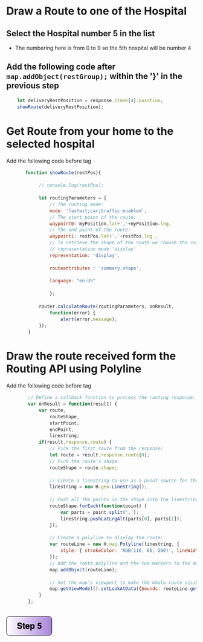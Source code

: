 
# Draw a Route to one of the Hospital

## Select the Hospital number 5 in the list
- The numbering here is from 0 to 9 so the 5th hospital will be number 4

## Add the following code after ```map.addObject(restGroup);``` within the '}' in the previous step

```javascript
    let deliveryRestPosition = response.items[4].position;
    showRoute(deliveryRestPosition);

```
# Get Route from your home to the selected hospital

Add the following code before </script> tag

```javascript
       function showRoute(restPos){

            // console.log(restPos);

            let routingParameters = {
                // The routing mode:
                mode: 'fastest;car;traffic:enabled',
                // The start point of the route:
                waypoint0: myPosition.lat+','+myPosition.lng,
                // The end point of the route:
                waypoint1: restPos.lat+','+restPos.lng ,
                // To retrieve the shape of the route we choose the route
                // representation mode 'display'
                representation: 'display',

                routeattributes : 'summary,shape',

                language: "en-US"

                };

            router.calculateRoute(routingParameters, onResult,
                function(error) {
                    alert(error.message);
            });    
        }

```
# Draw the route received form the Routing API using Polyline
Add the following code before </script> tag

```javascript
        // Define a callback function to process the routing response:
        var onResult = function(result) {
            var route,
                routeShape,
                startPoint,
                endPoint,
                linestring;
            if(result.response.route) {
                // Pick the first route from the response:
                let route = result.response.route[0];
                // Pick the route's shape:
                routeShape = route.shape;

                // Create a linestring to use as a point source for the route line
                linestring = new H.geo.LineString();

                // Push all the points in the shape into the linestring:
                routeShape.forEach(function(point) {
                    var parts = point.split(',');
                    linestring.pushLatLngAlt(parts[0], parts[1]);
                });

                // Create a polyline to display the route:
                var routeLine = new H.map.Polyline(linestring, {
                    style: { strokeColor: 'RGB(116, 66, 200)', lineWidth: 7 }
                });
                // Add the route polyline and the two markers to the map:
                map.addObject(routeLine);
                
                // Set the map's viewport to make the whole route visible:
                map.getViewModel().setLookAtData({bounds: routeLine.getBoundingBox()});
            }
        };
            
```

[![Foo](https://github.com/vidhanbhonsle/Interactive-Map-Workshop/blob/master/img/s5.png)](https://github.com/vidhanbhonsle/Interactive-Map-Workshop/blob/master/Step5.md) 


